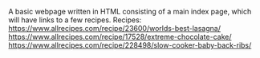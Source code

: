 A basic webpage written in HTML consisting of a main index page, which will have links to a few recipes.
Recipes:
https://www.allrecipes.com/recipe/23600/worlds-best-lasagna/
https://www.allrecipes.com/recipe/17528/extreme-chocolate-cake/
https://www.allrecipes.com/recipe/228498/slow-cooker-baby-back-ribs/
